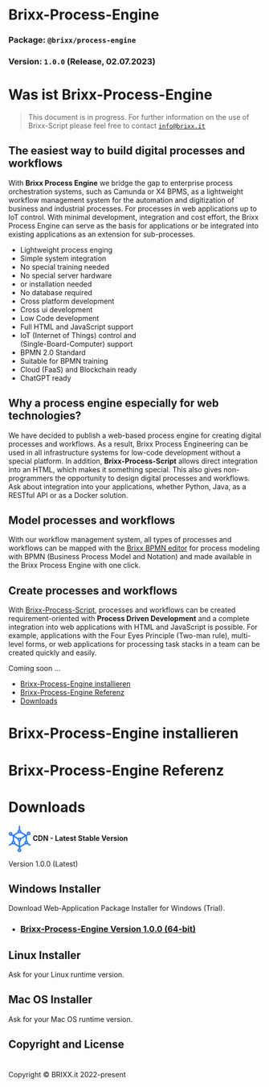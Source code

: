 <link href="http//netdna.bootstrapcdn.com/font-awesome/3.2.1/css/font-awesome.css" rel="stylesheet">

# Brixx-Process-Engine

### Package: `@brixx/process-engine`

### Version: `1.0.0` (Release, 02.07.2023)

#

# Was ist Brixx-Process-Engine

> This document is in progress. For further information on the use of Brixx-Script please feel free to contact [`info@brixx.it`](info@brixx.it)

## The easiest way to build digital processes and workflows

With **Brixx Process Engine** we bridge the gap to enterprise process orchestration systems, such as Camunda or X4 BPMS, as a lightweight workflow management system for the automation and digitization of business and industrial processes. For processes in web applications up to IoT control. With minimal development, integration and cost effort, the Brixx Process Engine can serve as the basis for applications or be integrated into existing applications as an extension for sub-processes.

- Lightweight process enging
- Simple system integration
- No special training needed
- No special server hardware
- or installation needed
- No database required
- Cross platform development
- Cross ui development
- Low Code development
- Full HTML and JavaScript support
- IoT (Internet of Things) control and  
  (Single-Board-Computer) support
- BPMN 2.0 Standard
- Suitable for BPMN training
- Cloud (FaaS) and Blockchain ready
- ChatGPT ready

## Why a process engine especially for web technologies?

We have decided to publish a web-based process engine for creating digital processes and workflows. As a result, Brixx Process Engineering can be used in all infrastructure systems for low-code development without a special platform. In addition, **Brixx-Process-Script** allows direct integration into an HTML, which makes it something special. This also gives non-programmers the opportunity to design digital processes and workflows. Ask about integration into your applications, whether Python, Java, as a RESTful API or as a Docker solution.

## Model processes and workflows

With our workflow management system, all types of processes and workflows can be mapped with the [Brixx BPMN editor](../brixx-bpmn-editor/README.md) for process modeling with BPMN (Business Process Model and Notation) and made available in the Brixx Process Engine with one click. 

## Create processes and workflows

With [Brixx-Process-Script](../brixx-process-script/README.md), processes and workflows can be created requirement-oriented with **Process Driven Development** and a complete integration into web applications with HTML and JavaScript is possible. For example, applications with the Four Eyes 
Principle (Two-man rule), multi-level forms, or web applications for processing task stacks in a team can be created quickly and easily.

Coming soon ...

-   [Brixx-Process-Engine installieren](#installation)
-   [Brixx-Process-Engine Referenz](#reference)
-   [Downloads](#downloads)
  
# <div id='installation' /> Brixx-Process-Engine installieren

# <div id='reference' /> Brixx-Process-Engine Referenz

# <div id='downloads' /> Downloads

<img src="../assets/images/logo-blue.svg" style="height: 54px; vertical-align: middle;" />
<b>CDN - Latest Stable Version</b><p />

Version 1.0.0 (Latest)

## <i class="fa-brands fa-windows"></i> Windows Installer

Download Web-Application Package Installer for Windows (Trial).

-   ### [Brixx-Process-Engine Version 1.0.0 (64-bit)](https://brixx.it/@brixx/setup/Brixx-Process-Engine-v1.0.0-trial-x64.exe)

## <i class="fa-brands fa-linux"></i> Linux Installer

Ask for your Linux runtime version.

## <i class="fa-brands fa-apple"></i> Mac OS Installer

Ask for your Mac OS runtime version.


## Copyright and License

#

Copyright © BRIXX.it 2022-present